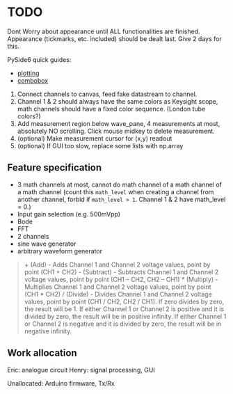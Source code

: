 # TODO

Dont Worry about appearance until ALL functionalities are finished. Appearance (tickmarks, etc. included) should be dealt last. Give 2 days for this.

PySide6 quick guides:

- [plotting](https://www.pythonguis.com/tutorials/pyside6-plotting-pyqtgraph/)
- [combobox](https://www.pythonguis.com/docs/qcombobox/)

1. Connect channels to canvas, feed fake datastream to channel.
1. Channel 1 & 2 should always have the same colors as Keysight scope, math channels should have a fixed color sequence. (London tube colors?)
1. Add measurement region below wave_pane, 4 measurements at most, absolutely NO scrolling. Click mouse midkey to delete measurement.
1. (optional) Make measurement cursor for (x,y) readout
1. (optional) If GUI too slow, replace some lists with np.array

## Feature specification

- 3 math channels at most, cannot do math channel of a math channel of a math channel (count this `math_level` when creating a channel from another channel, forbid if `math_level > 1`. Channel 1 & 2 have math_level = 0.)
- Input gain selection (e.g. 500mVpp)
- Bode
- FFT
- 2 channels
- sine wave generator
- arbitrary waveform generator

>\+ (Add) - Adds Channel 1 and Channel 2 voltage values, point by point (CH1 + CH2)
>\- (Subtract) - Subtracts Channel 1 and Channel 2 voltage values, point by point (CH1 – CH2, CH2 – CH1)
>\* (Multiply) - Multiplies Channel 1 and Channel 2 voltage values, point by point (CH1 * CH2)
>/ (Divide) - Divides Channel 1 and Channel 2 voltage values, point by point (CH1 / CH2, CH2 / CH1). If zero divides by zero, the result will be 1. If either Channel 1 or Channel 2 is positive and it is divided by zero, the result will be in positive infinity. If either Channel 1 or Channel 2 is negative and it is divided by zero, the result will be in negative infinity.

## Work allocation

Eric: analogue circuit
Henry: signal processing, GUI

Unallocated: Arduino firmware, Tx/Rx